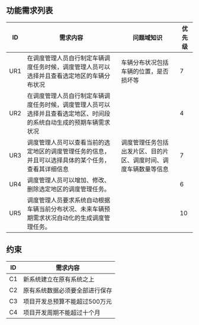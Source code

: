 ## 功能需求列表

| ID   | 需求内容                                     | 问题域知识                            | 优先级  |
| ---- | ---------------------------------------- | -------------------------------- | ---- |
| UR1  | 在调度管理人员自行制定车辆调度任务时候，调度管理人员可以选择并且查看选定地区的车辆分布状况 | 车辆分布状况包括车辆的位置，是否损坏等              | 7    |
| UR2  | 在调度管理人员自行制定车辆调度任务时候，调度管理人员可以选择并且查看选定地区、时间段的系统自动生成的预期车辆需求状况 |                                  | 4    |
| UR3  | 调度管理人员可以查看当前的选定地区的调度管理任务的信息，并且可以选择具体的某个任务，查看其详细信息 | 调度管理任务包括出发片区、目的片区、调度时间、调度车辆数量等信息 | 7    |
| UR4  | 调度管理人员可以增加、修改、删除选定地区的调度管理任务。             |                                  | 6    |
| UR5  | 调度管理人员要求系统自动根据车辆当前分布状况、未来车辆预期需求状况自动化的生成调度管理任务。 |                                  | 10   |

## 约束

| ID   | 需求内容             |
| ---- | ---------------- |
| C1   | 新系统建立在原有系统之上     |
| C2   | 原有系统数据必须要全部进行保存  |
| C3   | 项目开发总预算不能超过500万元 |
| C4   | 项目开发周期不能超过十个月    |

